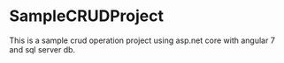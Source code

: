 # SampleCRUDProject
This is a sample crud operation project using asp.net core with angular 7 and sql server db.
